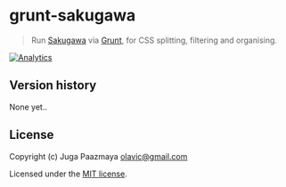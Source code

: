 # grunt-sakugawa

> Run [Sakugawa](https://github.com/paazmaya/sakugawa "CSS splitter, filter and organiser")
> via [Grunt](http://gruntjs.com/ "The JavaScript Task Runner"), for CSS splitting, filtering and organising.

[![Analytics](https://ga-beacon.appspot.com/UA-2643697-15/grunt-sakugawa/index)](https://github.com/igrigorik/ga-beacon)

## Version history

None yet..

## License

Copyright (c) Juga Paazmaya <olavic@gmail.com>

Licensed under the [MIT license](LICENSE).
